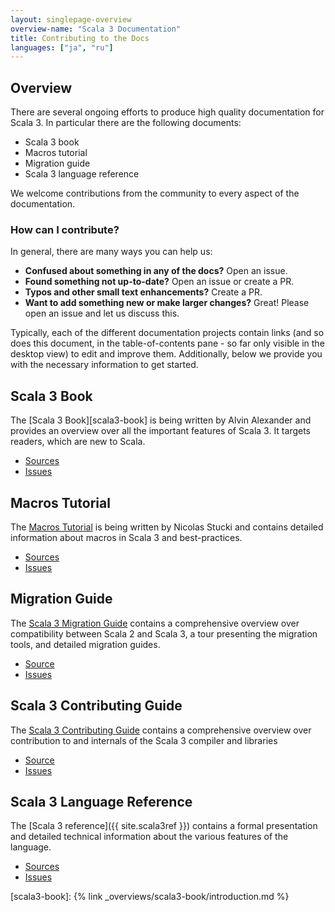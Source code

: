 ```yaml
---
layout: singlepage-overview
overview-name: "Scala 3 Documentation"
title: Contributing to the Docs
languages: ["ja", "ru"]
---
```

## Overview
There are several ongoing efforts to produce high quality documentation for
Scala 3. In particular there are the following documents:

- Scala 3 book
- Macros tutorial
- Migration guide
- Scala 3 language reference

We welcome contributions from the community to every aspect of the documentation.


### How can I contribute?
In general, there are many ways you can help us:

- **Confused about something in any of the docs?** Open an issue.
- **Found something not up-to-date?** Open an issue or create a PR.
- **Typos and other small text enhancements?** Create a PR.
- **Want to add something new or make larger changes?** Great! Please open an issue and let us discuss this.

Typically, each of the different documentation projects contain links (and so does this document, in the table-of-contents pane - so far only visible in the desktop view) to edit and improve them. Additionally, below we provide you with the necessary information to get started.

## Scala 3 Book
The [Scala 3 Book][scala3-book] is being written by Alvin Alexander and provides an overview over all the important features of Scala 3. It targets readers, which are new to Scala.

- [Sources](https://github.com/scala/docs.scala-lang/tree/main/_overviews/scala3-book)
- [Issues](https://github.com/scala/docs.scala-lang/issues)

## Macros Tutorial
The [Macros Tutorial](/scala3/guides/macros) is being written by Nicolas Stucki and contains detailed information about macros in Scala 3 and best-practices.

- [Sources](https://github.com/scala/docs.scala-lang/tree/main/_overviews/scala3-macros)
- [Issues](https://github.com/scala/docs.scala-lang/issues)

## Migration Guide
The [Scala 3 Migration Guide](/scala3/guides/migration/compatibility-intro.html)
contains a comprehensive overview over compatibility between Scala 2 and Scala 3,
a tour presenting the migration tools, and detailed migration guides.

- [Source](https://github.com/scala/docs.scala-lang/tree/main/_overviews/scala3-migration)
- [Issues](https://github.com/scala/docs.scala-lang/issues)

## Scala 3 Contributing Guide
The [Scala 3 Contributing Guide](/scala3/guides/contribution/contribution-intro.html)
contains a comprehensive overview over contribution to and internals of the Scala 3 compiler and libraries

- [Source](https://github.com/scala/docs.scala-lang/tree/main/_overviews/scala3-contribution)
- [Issues](https://github.com/scala/docs.scala-lang/issues)

## Scala 3 Language Reference
The [Scala 3 reference]({{ site.scala3ref }}) contains a formal presentation and detailed technical information about the various features of the language.

- [Sources](https://github.com/lampepfl/dotty/tree/main/docs/_docs)
- [Issues](https://github.com/lampepfl/dotty/issues)


[scala3-book]: {% link _overviews/scala3-book/introduction.md %}
